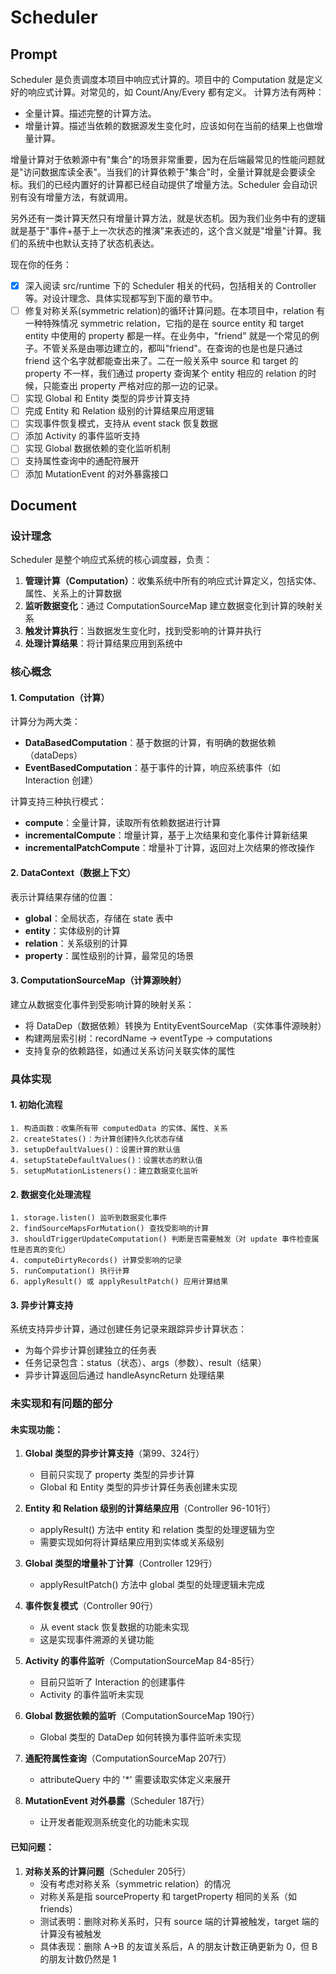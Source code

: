 # Scheduler
## Prompt

Scheduler 是负责调度本项目中响应式计算的。项目中的 Computation 就是定义好的响应式计算。对常见的，如 Count/Any/Every 都有定义。
计算方法有两种：
- 全量计算。描述完整的计算方法。
- 增量计算。描述当依赖的数据源发生变化时，应该如何在当前的结果上也做增量计算。

增量计算对于依赖源中有"集合"的场景非常重要，因为在后端最常见的性能问题就是"访问数据库读全表"。当我们的计算依赖于"集合"时，全量计算就是会要读全标。我们的已经内置好的计算都已经自动提供了增量方法。Scheduler 会自动识别有没有增量方法，有就调用。

另外还有一类计算天然只有增量计算方法，就是状态机。因为我们业务中有的逻辑就是基于"事件+基于上一次状态的推演"来表述的，这个含义就是"增量"计算。我们的系统中也默认支持了状态机表达。

现在你的任务：
- [x] 深入阅读 src/runtime 下的 Scheduler 相关的代码，包括相关的 Controller 等。对设计理念、具体实现都写到下面的章节中。
- [ ] 修复对称关系(symmetric relation)的循环计算问题。在本项目中，relation 有一种特殊情况 symmetric relation，它指的是在 source entity 和 target entity 中使用的 property 都是一样。在业务中，"friend" 就是一个常见的例子。不管关系是由哪边建立的，都叫"friend"。在查询的也是也是只通过 friend 这个名字就都能查出来了。二在一般关系中 source 和 target 的 property 不一样，我们通过 property 查询某个 entity 相应的 relation 的时候，只能查出 property 严格对应的那一边的记录。
- [ ] 实现 Global 和 Entity 类型的异步计算支持
- [ ] 完成 Entity 和 Relation 级别的计算结果应用逻辑
- [ ] 实现事件恢复模式，支持从 event stack 恢复数据
- [ ] 添加 Activity 的事件监听支持
- [ ] 实现 Global 数据依赖的变化监听机制
- [ ] 支持属性查询中的通配符展开
- [ ] 添加 MutationEvent 的对外暴露接口

## Document

### 设计理念

Scheduler 是整个响应式系统的核心调度器，负责：
1. **管理计算（Computation）**：收集系统中所有的响应式计算定义，包括实体、属性、关系上的计算数据
2. **监听数据变化**：通过 ComputationSourceMap 建立数据变化到计算的映射关系
3. **触发计算执行**：当数据发生变化时，找到受影响的计算并执行
4. **处理计算结果**：将计算结果应用到系统中

### 核心概念

#### 1. Computation（计算）
计算分为两大类：
- **DataBasedComputation**：基于数据的计算，有明确的数据依赖（dataDeps）
- **EventBasedComputation**：基于事件的计算，响应系统事件（如 Interaction 创建）

计算支持三种执行模式：
- **compute**：全量计算，读取所有依赖数据进行计算
- **incrementalCompute**：增量计算，基于上次结果和变化事件计算新结果
- **incrementalPatchCompute**：增量补丁计算，返回对上次结果的修改操作

#### 2. DataContext（数据上下文）
表示计算结果存储的位置：
- **global**：全局状态，存储在 state 表中
- **entity**：实体级别的计算
- **relation**：关系级别的计算  
- **property**：属性级别的计算，最常见的场景

#### 3. ComputationSourceMap（计算源映射）
建立从数据变化事件到受影响计算的映射关系：
- 将 DataDep（数据依赖）转换为 EntityEventSourceMap（实体事件源映射）
- 构建两层索引树：recordName -> eventType -> computations
- 支持复杂的依赖路径，如通过关系访问关联实体的属性

### 具体实现

#### 1. 初始化流程
```
1. 构造函数：收集所有带 computedData 的实体、属性、关系
2. createStates()：为计算创建持久化状态存储
3. setupDefaultValues()：设置计算的默认值
4. setupStateDefaultValues()：设置状态的默认值
5. setupMutationListeners()：建立数据变化监听
```

#### 2. 数据变化处理流程
```
1. storage.listen() 监听到数据变化事件
2. findSourceMapsForMutation() 查找受影响的计算
3. shouldTriggerUpdateComputation() 判断是否需要触发（对 update 事件检查属性是否真的变化）
4. computeDirtyRecords() 计算受影响的记录
5. runComputation() 执行计算
6. applyResult() 或 applyResultPatch() 应用计算结果
```

#### 3. 异步计算支持
系统支持异步计算，通过创建任务记录来跟踪异步计算状态：
- 为每个异步计算创建独立的任务表
- 任务记录包含：status（状态）、args（参数）、result（结果）
- 异步计算返回后通过 handleAsyncReturn 处理结果

### 未实现和有问题的部分

#### 未实现功能：
1. **Global 类型的异步计算支持**（第99、324行）
   - 目前只实现了 property 类型的异步计算
   - Global 和 Entity 类型的异步计算任务表创建未实现

2. **Entity 和 Relation 级别的计算结果应用**（Controller 96-101行）
   - applyResult() 方法中 entity 和 relation 类型的处理逻辑为空
   - 需要实现如何将计算结果应用到实体或关系级别

3. **Global 类型的增量补丁计算**（Controller 129行）
   - applyResultPatch() 方法中 global 类型的处理逻辑未完成

4. **事件恢复模式**（Controller 90行）
   - 从 event stack 恢复数据的功能未实现
   - 这是实现事件溯源的关键功能

5. **Activity 的事件监听**（ComputationSourceMap 84-85行）
   - 目前只监听了 Interaction 的创建事件
   - Activity 的事件监听未实现

6. **Global 数据依赖的监听**（ComputationSourceMap 190行）
   - Global 类型的 DataDep 如何转换为事件监听未实现

7. **通配符属性查询**（ComputationSourceMap 207行）
   - attributeQuery 中的 '*' 需要读取实体定义来展开

8. **MutationEvent 对外暴露**（Scheduler 187行）
   - 让开发者能观测系统变化的功能未实现

#### 已知问题：
1. **对称关系的计算问题**（Scheduler 205行）
   - 没有考虑对称关系（symmetric relation）的情况
   - 对称关系是指 sourceProperty 和 targetProperty 相同的关系（如 friends）
   - 测试表明：删除对称关系时，只有 source 端的计算被触发，target 端的计算没有被触发
   - 具体表现：删除 A->B 的友谊关系后，A 的朋友计数正确更新为 0，但 B 的朋友计数仍然是 1

